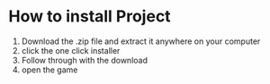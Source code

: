 # How to install Project

1. Download the .zip file and extract it anywhere on your computer
2. click the one click installer
3. Follow through with the download
4. open the game
